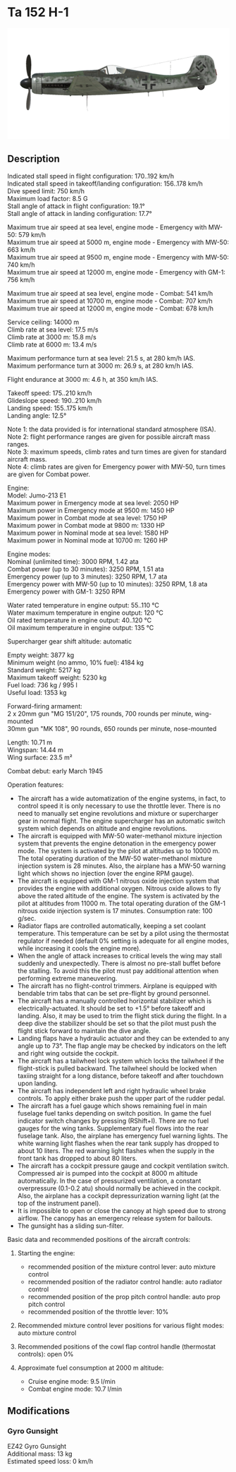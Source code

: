 # Ta 152 H-1  
  
![ta152h1](../images/ta152h1.png)  
  
## Description  
  
Indicated stall speed in flight configuration: 170..192 km/h  
Indicated stall speed in takeoff/landing configuration: 156..178 km/h  
Dive speed limit: 750 km/h  
Maximum load factor: 8.5 G  
Stall angle of attack in flight configuration: 19.1°  
Stall angle of attack in landing configuration: 17.7°  
  
Maximum true air speed at sea level, engine mode - Emergency with MW-50: 579 km/h  
Maximum true air speed at 5000 m, engine mode - Emergency with MW-50: 663 km/h  
Maximum true air speed at 9500 m, engine mode - Emergency with MW-50: 740 km/h  
Maximum true air speed at 12000 m, engine mode - Emergency with GM-1: 756 km/h  
  
Maximum true air speed at sea level, engine mode - Combat: 541 km/h  
Maximum true air speed at 10700 m, engine mode - Combat: 707 km/h  
Maximum true air speed at 12000 m, engine mode - Combat: 678 km/h  
  
Service ceiling: 14000 m  
Climb rate at sea level: 17.5 m/s  
Climb rate at 3000 m: 15.8 m/s  
Climb rate at 6000 m: 13.4 m/s  
  
Maximum performance turn at sea level: 21.5 s, at 280 km/h IAS.  
Maximum performance turn at 3000 m: 26.9 s, at 280 km/h IAS.  
  
Flight endurance at 3000 m: 4.6 h, at 350 km/h IAS.  
  
Takeoff speed: 175..210 km/h  
Glideslope speed: 190..210 km/h  
Landing speed: 155..175 km/h  
Landing angle: 12.5°  
  
Note 1: the data provided is for international standard atmosphere (ISA).  
Note 2: flight performance ranges are given for possible aircraft mass ranges.  
Note 3: maximum speeds, climb rates and turn times are given for standard aircraft mass.  
Note 4: climb rates are given for Emergency power with MW-50, turn times are given for Combat power.  
  
Engine:  
Model: Jumo-213 E1  
Maximum power in Emergency mode at sea level: 2050 HP  
Maximum power in Emergency mode at 9500 m: 1450 HP  
Maximum power in Combat mode at sea level: 1750 HP  
Maximum power in Combat mode at 9800 m: 1330 HP  
Maximum power in Nominal mode at sea level: 1580 HP  
Maximum power in Nominal mode at 10700 m: 1260 HP  
  
Engine modes:  
Nominal (unlimited time): 3000 RPM, 1.42 ata  
Combat power (up to 30 minutes): 3250 RPM, 1.51 ata  
Emergency power (up to 3 minutes): 3250 RPM, 1.7 ata  
Emergency power with MW-50 (up to 10 minutes): 3250 RPM, 1.8 ata  
Emergency power with GM-1: 3250 RPM  
  
Water rated temperature in engine output: 55..110 °C  
Water maximum temperature in engine output: 120 °C  
Oil rated temperature in engine output: 40..120 °C  
Oil maximum temperature in engine output: 135 °C  
  
Supercharger gear shift altitude: automatic  
  
Empty weight: 3877 kg  
Minimum weight (no ammo, 10% fuel): 4184 kg  
Standard weight: 5217 kg  
Maximum takeoff weight: 5230 kg  
Fuel load: 736 kg / 995 l  
Useful load: 1353 kg  
  
Forward-firing armament:  
2 x 20mm gun "MG 151/20", 175 rounds, 700 rounds per minute, wing-mounted  
30mm gun "MK 108", 90 rounds, 650 rounds per minute, nose-mounted  
  
Length: 10.71 m  
Wingspan: 14.44 m  
Wing surface: 23.5 m²  
  
Combat debut: early March 1945  
  
Operation features:  
- The aircraft has a wide automatization of the engine systems, in fact, to control speed it is only necessary to use the throttle lever. There is no need to manually set engine revolutions and mixture or supercharger gear in normal flight. The engine supercharger has an automatic switch system which depends on altitude and engine revolutions.  
- The aircraft is equipped with MW-50 water-methanol mixture injection system that prevents the engine detonation in the emergency power mode. The system is activated by the pilot at altitudes up to 10000 m. The total operating duration of the MW-50 water-methanol mixture injection system is 28 minutes. Also, the airplane has a MW-50 warning light which shows no injection (over the engine RPM gauge).  
- The aircraft is equipped with GM-1 nitrous oxide injection system that provides the engine with additional oxygen. Nitrous oxide allows to fly above the rated altitude of the engine. The system is activated by the pilot at altitudes from 11000 m. The total operating duration of the GM-1 nitrous oxide injection system is 17 minutes. Consumption rate: 100 g/sec.  
- Radiator flaps are controlled automatically, keeping a set coolant temperature. This temperature can be set by a pilot using the thermostat regulator if needed (default 0% setting is adequate for all engine modes, while increasing it cools the engine more).  
- When the angle of attack increases to critical levels the wing may stall suddenly and unexpectedly. There is almost no pre-stall buffet before the stalling. To avoid this the pilot must pay additional attention when performing extreme maneuvering.  
- The aircraft has no flight-control trimmers. Airplane is equipped with bendable trim tabs that can be set pre-flight by ground personnel.  
- The aircraft has a manually controlled horizontal stabilizer which is electrically-actuated. It should be set to +1.5° before takeoff and landing. Also, it may be used to trim the flight stick during the flight. In a deep dive the stabilizer should be set so that the pilot must push the flight stick forward to maintain the dive angle.  
- Landing flaps have a hydraulic actuator and they can be extended to any angle up to 73°. The flap angle may be checked by indicators on the left and right wing outside the cockpit.  
- The aircraft has a tailwheel lock system which locks the tailwheel if the flight-stick is pulled backward. The tailwheel should be locked when taxiing straight for a long distance, before takeoff and after touchdown upon landing.  
- The aircraft has independent left and right hydraulic wheel brake controls. To apply either brake push the upper part of the rudder pedal.  
- The aircraft has a fuel gauge which shows remaining fuel in main fuselage fuel tanks depending on switch position. In game the fuel indicator switch changes by pressing (RShift+I). There are no fuel gauges for the wing tanks. Supplementary fuel flows into the rear fuselage tank. Also, the airplane has emergency fuel warning lights. The white warning light flashes when the rear tank supply has dropped to about 10 liters. The red warning light flashes when the supply in the front tank has dropped to about 80 liters.  
- The aircraft has a cockpit pressure gauge and cockpit ventilation switch. Compressed air is pumped into the cockpit at 8000 m altitude automatically. In the case of pressurized ventilation, a constant overpressure (0.1-0.2 atu) should normally be achieved in the cockpit. Also, the airplane has a cockpit depressurization warning light (at the top of the instrument panel).  
- It is impossible to open or close the canopy at high speed due to strong airflow. The canopy has an emergency release system for bailouts.  
- The gunsight has a sliding sun-filter.  
  
Basic data and recommended positions of the aircraft controls:  
1. Starting the engine:  
	- recommended position of the mixture control lever: auto mixture control  
	- recommended position of the radiator control handle: auto radiator control  
	- recommended position of the prop pitch control handle: auto prop pitch control  
	- recommended position of the throttle lever: 10%  
  
2. Recommended mixture control lever positions for various flight modes: auto mixture control  
  
3. Recommended positions of the cowl flap control handle (thermostat controls): open 0%  
  
4. Approximate fuel consumption at 2000 m altitude:  
	- Cruise engine mode: 9.5 l/min  
	- Combat engine mode: 10.7 l/min  
  
## Modifications  
  
  
### Gyro Gunsight  
  
EZ42 Gyro Gunsight  
Additional mass: 13 kg  
Estimated speed loss: 0 km/h  
